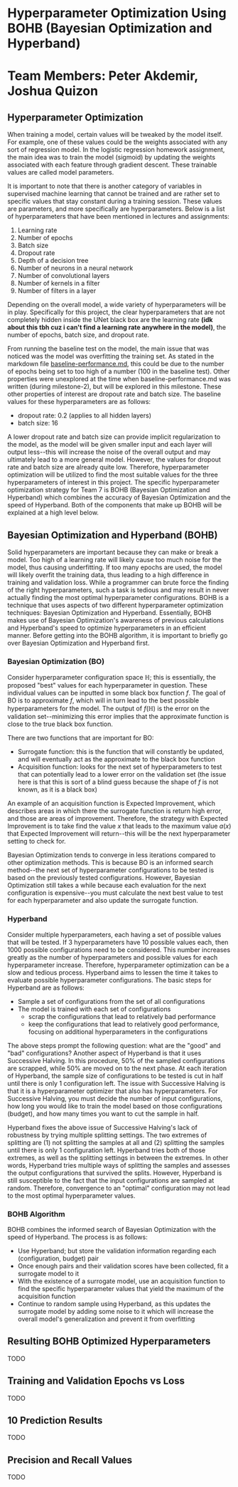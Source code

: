 # Hyperparameter Optimization Using BOHB (Bayesian Optimization and Hyperband)

# Team Members: Peter Akdemir, Joshua Quizon

## Hyperparameter Optimization
When training a model, certain values will be tweaked by the model itself.  For example, one of these values could be the weights associated with any sort of regression model.  In the logistic regression homework assignment, the main idea was to train the model (sigmoid) by updating the weights associated with each feature through gradient descent.  These trainable values are called model parameters.<br>

It is important to note that there is another category of variables in supervised machine learning that cannot be trained and are rather set to specific values that stay constant during a training session.  These values are parameters, and more specifically are hyperparameters.  Below is a list of hyperparameters that have been mentioned in lectures and assignments:
1. Learning rate
2. Number of epochs
3. Batch size
4. Dropout rate
5. Depth of a decision tree
6. Number of neurons in a neural network
7. Number of convolutional layers
8. Number of kernels in a filter
9. Number of filters in a layer 

Depending on the overall model, a wide variety of hyperparameters will be in play.  Specifically for this project, the clear hyperparameters that are not completely hidden inside the UNet black box are the learning rate **(idk about this tbh cuz i can't find a learning rate anywhere in the model)**, the number of epochs, batch size, and dropout rate. <br>

From running the baseline test on the model, the main issue that was noticed was the model was overfitting the training set.  As stated in the markdown file [baseline-performance.md](baseline-performance.md), this could be due to the number of epochs being set to too high of a number (100 in the baseline test).  Other properties were unexplored at the time when baseline-performance.md was written (during milestone-2), but will be explored in this milestone.  These other properties of interest are dropout rate and batch size.  The baseline values for these hyperparameters are as follows:
- dropout rate: 0.2 (applies to all hidden layers)
- batch size: 16

A lower dropout rate and batch size can provide implicit regularization to the model, as the model will be given smaller input and each layer will output less--this will increase the noise of the overall output and may ultimately lead to a more general model.  However, the values for dropout rate and batch size are already quite low.  Therefore, hyperparameter optimization will be utilized to find the most suitable values for the three hyperparameters of interest in this project.  The specific hyperparameter optimization strategy for Team 7 is BOHB (Bayesian Optimization and Hyperband) which combines the accuracy of Bayesian Optimization and the speed of Hyperband.  Both of the components that make up BOHB will be explained at a high level below.

## Bayesian Optimization and Hyperband (BOHB)
Solid hyperparameters are important because they can make or break a model.  Too high of a learning rate will likely cause too much noise for the model, thus causing underfitting.  If too many epochs are used, the model will likely overfit the training data, thus leading to a high difference in training and validation loss.  While a programmer can brute force the finding of the right hyperparameters, such a task is tedious and may result in never actually finding the most optimal hyperparameter configurations.  BOHB is a technique that uses aspects of two different hyperparameter optimization techniques: Bayesian Optimization and Hyperband.  Essentially, BOHB makes use of Bayesian Optimization's awareness of previous calculations and Hyperband's speed to optimize hyperparameters in an efficient manner.  Before getting into the BOHB algorithm, it is important to briefly go over Bayesian Optimization and Hyperband first.

### Bayesian Optimization (BO)
Consider hyperparameter configuration space $\mathbb{H}$; this is essentially, the proposed "best" values for each hyperparameter in question.  These individual values can be inputted in some black box function $f$.  The goal of BO is to approximate $f$, which will in turn lead to the best possible hyperparameters for the model.  The output of $f(\mathbb{H})$ is the error on the validation set--minimizing this error implies that the approximate function is close to the true black box function.<br>

There are two functions that are important for BO:
- Surrogate function: this is the function that will constantly be updated, and will eventually act as the approximate to the black box function
- Acquisition function: looks for the next set of hyperparameters to test that can potentially lead to a lower error on the validation set (the issue here is that this is sort of a blind guess because the shape of $f$ is not known, as it is a black box)

An example of an acquisition function is Expected Improvement, which describes areas in which there the surrogate function is return high error, and those are areas of improvement.  Therefore, the strategy with Expected Improvement is to take find the value $x$ that leads to the maximum value $a(x)$ that Expected Improvement will return--this will be the next hyperparameter setting to check for.

Bayesian Optimization tends to converge in less iterations compared to other optimization methods.  This is because BO is an informed search method--the next set of hyperparameter configurations to be tested is based on the previously tested configurations.  However, Bayesian Optimization still takes a while because each evaluation for the next configuration is expensive--you must calculate the next best value to test for each hyperparameter and also update the surrogate function.

### Hyperband
Consider multiple hyperparameters, each having a set of possible values that will be tested.  If 3 hyperparameters have 10 possible values each, then 1000 possible configurations need to be considered.  This number increases greatly as the number of hyperparameters and possible values for each hyperparameter increase.  Therefore, hyperparameter optimization can be a slow and tedious process.  Hyperband aims to lessen the time it takes to evaluate possible hyperparameter configurations.  The basic steps for Hyperband are as follows:
- Sample a set of configurations from the set of all configurations
- The model is trained with each set of configurations
    - scrap the configurations that lead to relatively bad performance
    - keep the configurations that lead to relatively good performance, focusing on additional hyperparameters in the configurations

The above steps prompt the following question: what are the "good" and "bad" configurations?  Another aspect of Hyperband is that it uses Successive Halving.  In this procedure, 50% of the sampled configurations are scrapped, while 50% are moved on to the next phase.  At each iteration of Hyperband, the sample size of configurations to be tested is cut in half until there is only 1 configuration left.  The issue with Successive Halving is that it is a hyperparameter optimizer that also has hyperparameters.  For Successive Halving, you must decide the number of input configurations, how long you would like to train the model based on those configurations (budget), and how many times you want to cut the sample in half.<br>

Hyperband fixes the above issue of Successive Halving's lack of robustness by trying multiple splitting settings.  The two extremes of splitting are (1) not splitting the samples at all and (2) splitting the samples until there is only 1 configuration left.  Hyperband tries both of those extremes, as well as the splitting settings in between the extremes.  In other words, Hyperband tries multiple ways of splitting the samples and assesses the output configurations that survived the splits. However, Hyperband is still susceptible to the fact that the input configurations are sampled at random.  Therefore, convergence to an "optimal" configuration may not lead to the most optimal hyperparameter values.
### BOHB Algorithm
BOHB combines the informed search of Bayesian Optimization with the speed of Hyperband.  The process is as follows:
- Use Hyperband; but store the validation information regarding each (configuration, budget) pair
- Once enough pairs and their validation scores have been collected, fit a surrogate model to it
- With the existence of a surrogate model, use an acquisition function to find the specific hyperparameter values that yield the maximum of the acquisition function
- Continue to random sample using Hyperband, as this updates the surrogate model by adding some noise to it which will increase the overall model's generalization and prevent it from overfitting

## Resulting BOHB Optimized Hyperparameters
TODO

## Training and Validation Epochs vs Loss
TODO

## 10 Prediction Results
TODO

## Precision and Recall Values
TODO
